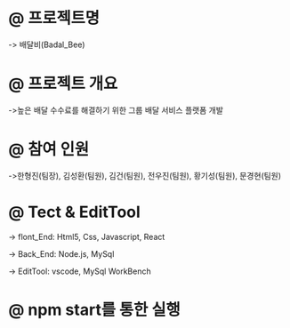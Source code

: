 @ 프로젝트명
=====================================

-> 배달비(Badal_Bee)

@ 프로젝트 개요
=========================================

->높은 배달 수수료를 해결하기 위한 그룹 배달 서비스 플랫폼 개발

@ 참여 인원
==========================================

->한형진(팀장), 김성환(팀원), 김건(팀원), 전우진(팀원), 황기성(팀원), 문경현(팀원)

@ Tect & EditTool
=======================================

-> flont_End: Html5, Css, Javascript, React

-> Back_End: Node.js, MySql

-> EditTool: vscode, MySql WorkBench

@ npm start를 통한 실행
================================


